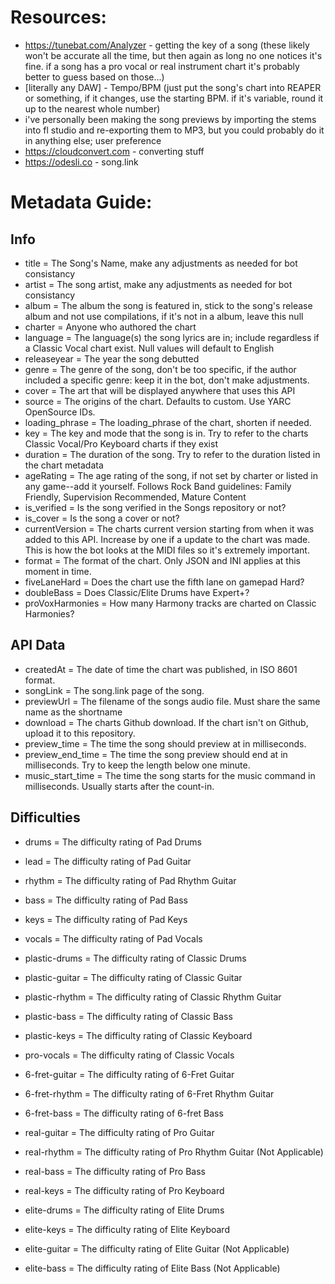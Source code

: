 # Resources:
- https://tunebat.com/Analyzer - getting the key of a song (these likely won't be accurate all the time, but then again as long no one notices it's fine. if a song has a pro vocal or real instrument chart it's probably better to guess based on those...)
- \[literally any DAW\] - Tempo/BPM (just put the song's chart into REAPER or something, if it changes, use the starting BPM. if it's variable, round it up to the nearest whole number)
- i've personally been making the song previews by importing the stems into fl studio and re-exporting them to MP3, but you could probably do it in anything else; user preference
- https://cloudconvert.com - converting stuff
- https://odesli.co - song.link

# Metadata Guide:
## Info
- title = The Song's Name, make any adjustments as needed for bot consistancy
- artist = The song artist,  make any adjustments as needed for bot consistancy
- album = The album the song is featured in, stick to the song's release album and not use compilations, if it's not in a album, leave this null
- charter = Anyone who authored the chart
- language = The language(s) the song lyrics are in; include regardless if a Classic Vocal chart exist. Null values will default to English
- releaseyear = The year the song debutted
- genre = The genre of the song, don't be too specific, if the author included a specific genre: keep it in the bot, don't make adjustments.
- cover = The art that will be displayed anywhere that uses this API
- source = The origins of the chart. Defaults to custom. Use YARC OpenSource IDs.
- loading_phrase = The loading_phrase of the chart, shorten if needed.
- key = The key and mode that the song is in. Try to refer to the charts Classic Vocal/Pro Keyboard charts if they exist
- duration = The duration of the song. Try to refer to the duration listed in the chart metadata
- ageRating = The age rating of the song, if not set by charter or listed in any game--add it yourself. Follows Rock Band guidelines: Family Friendly, Supervision Recommended, Mature Content
- is_verified = Is the song verified in the Songs repository or not?
- is_cover = Is the song a cover or not?
- currentVersion = The charts current version starting from when it was added to this API. Increase by one if a update to the chart was made. This is how the bot looks at the MIDI files so it's extremely important.
- format = The format of the chart. Only JSON and INI applies at this moment in time.
- fiveLaneHard = Does the chart use the fifth lane on gamepad Hard?
- doubleBass = Does Classic/Elite Drums have Expert+?
- proVoxHarmonies = How many Harmony tracks are charted on Classic Harmonies?
## API Data
- createdAt = The date of time the chart was published, in ISO 8601 format.
- songLink = The song.link page of the song.
- previewUrl = The filename of the songs audio file. Must share the same name as the shortname
- download = The charts Github download. If the chart isn't on Github, upload it to this repository.
- preview_time = The time the song should preview at in milliseconds.
- preview_end_time = The time the song preview should end at in milliseconds. Try to keep the length below one minute.
- music_start_time = The time the song starts for the music command in milliseconds. Usually starts after the count-in.
## Difficulties
- drums = The difficulty rating of Pad Drums
- lead = The difficulty rating of Pad Guitar
- rhythm = The difficulty rating of Pad Rhythm Guitar
- bass = The difficulty rating of Pad Bass
- keys = The difficulty rating of Pad Keys
- vocals = The difficulty rating of Pad Vocals

- plastic-drums = The difficulty rating of Classic Drums
- plastic-guitar = The difficulty rating of Classic Guitar
- plastic-rhythm = The difficulty rating of Classic Rhythm Guitar
- plastic-bass = The difficulty rating of Classic Bass
- plastic-keys = The difficulty rating of Classic Keyboard
- pro-vocals = The difficulty rating of Classic Vocals

- 6-fret-guitar = The difficulty rating of 6-Fret Guitar
- 6-fret-rhythm = The difficulty rating of 6-Fret Rhythm Guitar
- 6-fret-bass = The difficulty rating of 6-fret Bass

- real-guitar = The difficulty rating of Pro Guitar
- real-rhythm = The difficulty rating of Pro Rhythm Guitar (Not Applicable)
- real-bass = The difficulty rating of Pro Bass
- real-keys = The difficulty rating of Pro Keyboard

- elite-drums = The difficulty rating of Elite Drums
- elite-keys = The difficulty rating of Elite Keyboard
- elite-guitar = The difficulty rating of Elite Guitar (Not Applicable)
- elite-bass = The difficulty rating of Elite Bass (Not Applicable)
